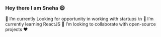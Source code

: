### Hey there I am Sneha :smile:

<!--
**SnehaYC/SnehaYC** is a ✨ _special_ ✨ repository because its `README.md` (this file) appears on your GitHub profile.

Here are some ideas to get you started:

- 🔭 I’m currently working on ...
- 🌱 I’m currently learning ...
- 👯 I’m looking to collaborate on ...
- 🤔 I’m looking for help with ...
- 💬 Ask me about ...
- 📫 How to reach me: ...
- 😄 Pronouns: ...
- ⚡ Fun fact: ...
-->

🔭 I’m currently Looking for opportunity in working with startups \n
🌱 I’m currently learning ReactJS
👯 I’m looking to collaborate with open-source projects ❤️
